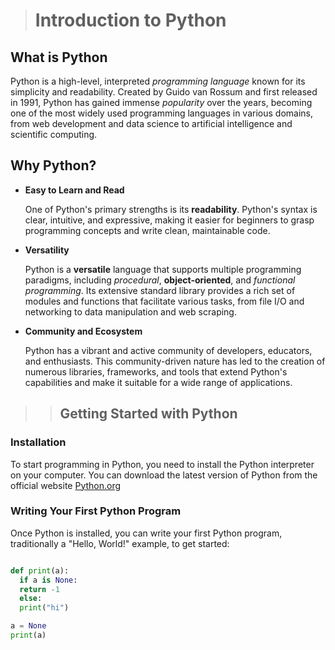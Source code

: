 > # Introduction to Python

## **What is Python**

Python is a high-level, interpreted *programming language* known for its simplicity and readability. Created by Guido van Rossum and first released in 1991, Python has gained immense *popularity* over the years, becoming one of the most widely used programming languages in various domains, from web development and data science to artificial intelligence and scientific computing.

## **Why Python?**

- **Easy to Learn and Read**

  One of Python's primary strengths is its **readability**. Python's syntax is clear, intuitive, and expressive, making it easier for beginners to grasp programming concepts and write clean, maintainable code.

- **Versatility**

  Python is a **versatile** language that supports multiple programming paradigms, including *procedural*, **object-oriented**, and _functional programming_. Its extensive standard library provides a rich set of modules and functions that facilitate various tasks, from file I/O and networking to data manipulation and web scraping.

- **Community and Ecosystem**

  Python has a vibrant and active community of developers, educators, and enthusiasts. This community-driven nature has led to the creation of numerous libraries, frameworks, and tools that extend Python's capabilities and make it suitable for a wide range of applications.

>> ## **Getting Started with Python**

### **Installation**

To start programming in Python, you need to install the Python interpreter on your computer. You can download the latest version of Python from the official website [Python.org](https://ww.python.org/)

### **Writing Your First Python Program**

Once Python is installed, you can write your first Python program, traditionally a "Hello, World!" example, to get started:

```python

def print(a):
  if a is None:
  return -1
  else:
  print("hi")

a = None
print(a)
